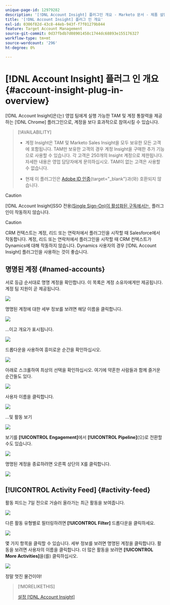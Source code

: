 ```yaml
---
unique-page-id: 12979282
description: '[!DNL Account Insight] 플러그인 개요 - Marketo 문서 - 제품 설명서'
title: '[!DNL Account Insight] 플러그 인 개요'
exl-id: 0306f82d-43c8-44eb-943f-f7f01279b844
feature: Target Account Management
source-git-commit: 0d37fbdb7d08901458c1744dc68893e155176327
workflow-type: tm+mt
source-wordcount: '296'
ht-degree: 0%

---
```


# [!DNL Account Insight] 플러그 인 개요 {#account-insight-plug-in-overview}

[!DNL Account Insight]은(는) 영업 팀에게 실행 가능한 TAM 및 계정 통찰력을 제공하는 [!DNL Chrome] 플러그인으로, 계정을 보다 효과적으로 참여시킬 수 있습니다.

>[!AVAILABILITY]
>
>* 계정 Insight은 TAM 및 Marketo Sales Insight을 모두 보유한 모든 고객에 포함됩니다. TAM만 보유한 고객의 경우 계정 Insight을 구매한 추가 기능으로 사용할 수 있습니다. 각 고객은 250개의 Insight 계정으로 제한됩니다. 자세한 내용은 영업 담당자에게 문의하십시오. TAM이 없는 고객은 사용할 수 없습니다.
>
>* 현재 이 플러그인은 [Adobe ID 인증](/help/marketo/product-docs/administration/marketo-with-adobe-identity/adobe-identity-management-overview.md){target="_blank"}과(와) 호환되지 않습니다.

>[!CAUTION]
>
>[!DNL Account Insight]SSO 전용[(Single Sign-On)이 활성화된 구독에서는 &#x200B;](/help/marketo/product-docs/administration/additional-integrations/restrict-user-login-to-sso-only.md) 플러그인이 작동하지 않습니다.

>[!CAUTION]
>
>CRM 컨텍스트는 계정, 리드 또는 연락처에서 플러그인을 시작할 때 Salesforce에서 작동합니다. 계정, 리드 또는 연락처에서 플러그인을 시작할 때 CRM 컨텍스트가 Dynamics에 대해 작동하지 않습니다. Dynamics 사용자의 경우 [!DNL Account Insight] 플러그인을 사용하는 것이 좋습니다.

## 명명된 계정 {#named-accounts}

서로 등급 순서대로 명명 계정을 확인합니다. 이 목록은 계정 소유자에게만 제공됩니다. 계정 팀 지원이 곧 제공됩니다.

![](assets/na1.png)

명명된 계정에 대한 세부 정보를 보려면 해당 이름을 클릭합니다.

![](assets/na3.png)

...이고 개요가 표시됩니다.

![](assets/na4.png)

드롭다운을 사용하여 흥미로운 순간을 확인하십시오.

![](assets/na5.png)

아래로 스크롤하여 최상의 선택을 확인하십시오. 여기에 약혼한 사람들과 함께 즐거운 순간들도 있다.

![](assets/na6.png)

사용자 이름을 클릭합니다.

![](assets/na7.png)

...및 활동 보기

![](assets/na8.png)

보기를 **[!UICONTROL Engagement]**&#x200B;에서 **[!UICONTROL Pipeline]**(으)로 전환할 수도 있습니다.

![](assets/na9.png)

명명된 계정을 종료하려면 오른쪽 상단의 X를 클릭합니다.

![](assets/na10.png)

## [!UICONTROL Activity Feed] {#activity-feed}

활동 피드는 7일 전으로 거슬러 올라가는 최근 활동을 보여줍니다.

![](assets/af1.png)

다른 활동 유형별로 필터링하려면 **[!UICONTROL Filter]** 드롭다운을 클릭하세요.

![](assets/af2.png)

몇 가지 항목을 클릭할 수 있습니다. 세부 정보를 보려면 명명된 계정을 클릭합니다. 활동을 보려면 사용자의 이름을 클릭합니다. 더 많은 활동을 보려면 **[!UICONTROL More Activities]**&#x200B;을(를) 클릭하십시오.

![](assets/af3.png)

정말 멋진 물건이야!

>[!MORELIKETHIS]
>
>[설정 [!DNL Account Insight]](/help/marketo/product-docs/target-account-management/setup-tam/set-up-account-insight.md)
